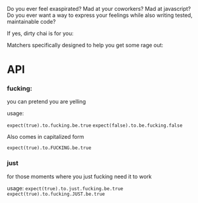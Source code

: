 Do you ever feel exaspirated? Mad at your coworkers? Mad at javascript? Do you ever want a way to express your feelings while also writing tested, maintainable code?

If yes, dirty chai is for you:

Matchers specifically designed to help you get some rage out:

# API
### fucking: 
you can pretend you are yelling

usage:

`expect(true).to.fucking.be.true` 
`expect(false).to.be.fucking.false`

Also comes in capitalized form

`expect(true).to.FUCKING.be.true`


### just
for those moments where you just fucking need it to work

usage:
`expect(true).to.just.fucking.be.true` 
`expect(true).to.fucking.JUST.be.true`



